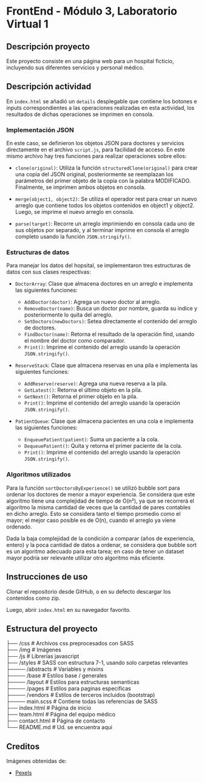 # FrontEnd - Módulo 3, Laboratorio Virtual 1

## Descripción proyecto

Este proyecto consiste en una página web para un hospital ficticio, incluyendo sus diferentes servicios y personal médico.

## Descripción actividad

En `index.html` se añadió un `details` desplegable que contiene los botones e inputs correspondientes a las operaciones realizadas en esta actividad, los resultados de dichas operaciones se imprimen en consola.

### Implementación JSON

En este caso, se definieron los objetos JSON para doctores y servicios directamente en el archivo `script.js`, para facilidad de acceso. En este mismo archivo hay tres funciones para realizar operaciones sobre ellos:

* `clone(original)`: Utiliza la función `structuredClone(original)` para crear una copia del JSON original, posteriormente se reemplazan los parámetros del primer objeto de la copia con la palabra MODIFICADO. Finalmente, se imprimen ambos objetos en consola.

* `merge(object1, object2)`: Se utiliza el operador rest para crear un nuevo arreglo que contiene todos los objetos contenidos en object1 y object2. Luego, se imprime el nuevo arreglo en consola.

* `parse(target)`: Recorre un arreglo imprimiendo en consola cada uno de sus objetos por separado, y al terminar imprime en consola el arreglo completo usando la función `JSON.stringify()`.

### Estructuras de datos

Para manejar los datos del hopsital, se implementaron tres estructuras de datos con sus clases respectivas:

* `DoctorArray`: Clase que almacena doctores en un arreglo e implementa las siguientes funciones:
    
    * `AddDoctor(doctor)`: Agrega un nuevo doctor al arreglo.
    * `RemoveDoctor(name)`: Busca un doctor por nombre, guarda su índice y posteriormente lo quita del arreglo.
    * `SetDoctors(newDoctors)`: Setea directamente el contenido del arreglo de doctores.
    * `FindDoctor(name)`: Retorna el resultado de la operación find, usando el nombre del doctor como comparador.
    * `Print()`: Imprime el contenido del arreglo usando la operación `JSON.stringify()`.

* `ReserveStack`: Clase que almacena reservas en una pila e implementa las siguientes funciones:

    * `AddReserve(reserve)`: Agrega una nueva reserva a la pila.
    * `GetLatest()`: Retorna el último objeto en la pila.
    * `GetNext()`: Retorna el primer objeto en la pila.
    * `Print()`: Imprime el contenido del arreglo usando la operación `JSON.stringify()`.

* `PatientQueue`: Clase que almacena pacientes en una cola e implementa las siguientes funciones:

    * `EnqueuePatient(patient)`: Suma un paciente a la cola.
    * `DequeuePatient()`: Quita y retorna el primer paciente de la cola.
    * `Print()`: Imprime el contenido del arreglo usando la operación `JSON.stringify()`.


### Algoritmos utilizados

Para la función `sortDoctorsByExperience()` se utilizó bubble sort para ordenar los doctores de menor a mayor experiencia. Se considera que este algoritmo tiene una complejidad de tiempo de O(n²), ya que se recorrerá el algoritmo la misma cantidad de veces que la cantidad de pares contables en dicho arreglo. Esto se considera tanto el tiempo promedio como el mayor; el mejor caso posible es de O(n), cuando el arreglo ya viene ordenado.

Dada la baja complejidad de la condición a comparar (años de experiencia, entero) y la poca cantidad de datos a ordenar, se considera que bubble sort es un algoritmo adecuado para esta tarea; en caso de tener un dataset mayor podría ser relevante utilizar otro algoritmo más eficiente.

## Instrucciones de uso

Clonar el repositorio desde GitHub, o en su defecto descargar los contenidos como zip.

Luego, abrir `index.html` en su navegador favorito.

## Estructura del proyecto

├── /css                 # Archivos css preprocesados con SASS <br>
├── /img                 # Imágenes <br>
├── /js                  # Librerías javascript <br>
├── /styles              # SASS con estructura 7-1, usando solo carpetas relevantes <br>
├──── /abstracts         # Variables y mixins <br>
├──── /base              # Estilos base / generales <br>
├──── /layout            # Estilos para estructuras semanticas <br>
├──── /pages             # Estilos para paginas especificas <br>
├──── /vendors           # Estilos de terceros incluidos (bootstrap) <br>
├──── main.scss          # Contiene todas las referencias de SASS <br>
├── index.html           # Página de inicio <br>
├── team.html            # Página del equipo médico <br>
├── contact.html         # Página de contacto <br>
└── README.md            # Ud. se encuentra aqui

## Creditos

Imágenes obtenidas de:

- [Pexels](https://www.pexels.com)
